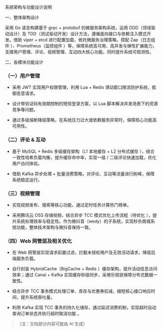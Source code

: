 系统架构与功能设计说明



一、整体架构设计



采用 Go 语言构建基于 grpc + protobuf 的微服务架构系统，运用 DDD（领域驱动设计）及 TDD（测试驱动开发）设计方法，遵循面向接口与依赖注入模式开发。借助 viper + etcd 进行配置加载，依托微服务治理策略，搭配 Zap（日志组件 ）、Prometheus（监控组件 ）等，保障系统高可用、高并发与弹性扩展能力，支撑用户管理、评论、视频管理、互动四大核心功能，同时提升系统可观测性。


二、各模块功能设计



### （一）用户管理&#xA;



*   采用 JWT 实现用户权限管理，利用 Lua + Redis 滑动窗口限流防护系统，抵御恶意请求。


*   设计带验证码有效期控制的短信登录方案，以 Lua 脚本解决并发场景下的资源竞争等问题。


*   通过多级熔断降级策略，在系统压力过大或依赖服务异常时，保障核心功能高可用性。


### （二）评论 & 互动&#xA;



*   基于 MySQL + Redis 多级缓存架构（L1 本地缓存 + L2 分布式缓存 ），结合一致性哈希负载均衡，提升缓存命中率，实现一级 / 二级评论快速加载，优化用户访问体验。


*   借助 Kafka 异步处理 + 批量消费策略，对评论、互动等流量进行削峰，保障系统稳定运行。


### （三）视频管理&#xA;



*   实现视频发布、搜索等核心功能，通过定时任务计算热门榜单。


*   采用腾讯云 OSS 存储视频，结合异步 TCC 模式优化上传流程（待优化 ），提升系统处理效率与稳定性。作为微抖音（wedy）的子系统，实现秒杀商城系统功能，整体技术架构与微抖音保持一致。


### （四）Web 网管层及相关优化&#xA;



*   在 Web 网管层实现请求前置过滤，拦截未授权用户及无效活动请求，降低后端服务负载。


*   自行封装 HybridCache（BigCache + Redis ）缓存架构，提升活动信息访问效率；通过 Canal + Kafka 实现缓存秒级同步，采用乐观锁保障分布式数据一致性。


*   结合异步 TCC 事务模式处理订单、库存与优惠券扣减，缩短核心接口响应时间，提升系统吞吐量。


*   利用 Kafka 实现 TCC 事务的持久化储存，通过延迟消费机制，实现超时自动查询订单状态并执行超时取消功能 。


> （注：文档部分内容可能由 AI 生成）
>